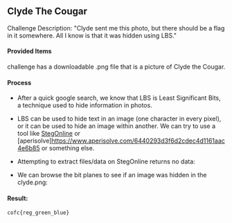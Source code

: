 ## Clyde The Cougar
Challenge Description: "Clyde sent me this photo, but there should be a flag in it somewhere. All I know is that it was hidden using LBS."

#### Provided Items
challenge has a downloadable .png file that is a picture of Clyde the Cougar.

#### Process
- After a quick google search, we know that LBS is Least Significant Bits, a technique used to hide information in photos.

- LBS can be used to hide text in an image (one character in every pixel), or it can be used to hide an image within another. We can try to use a tool like [StegOnline](https://georgeom.net/StegOnline/image) or [aperisolve]https://www.aperisolve.com/6440293d3f6d2cdec4d1161aac4e6b85 or something else.

- Attempting to extract files/data on StegOnline returns no data:

- We can browse the bit planes to see if an image was hidden in the clyde.png:


#### Result:
```
cofc{reg_green_blue}
```
